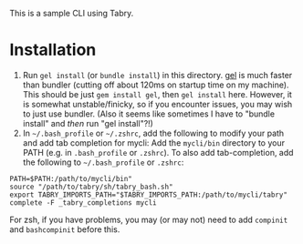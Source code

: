 This is a sample CLI using Tabry.

# Installation

1. Run `gel install` (or `bundle install`) in this directory.
   [gel](https://github.com/gel-rb/gel) is much faster than bundler (cutting
   off about 120ms on startup time on my machine). This should be just `gem
   install gel`, then `gel install` here. However, it is somewhat
   unstable/finicky, so if you encounter issues, you may wish to just use
   bundler. (Also it seems like sometimes I have to "bundle install" and _then_
   run "gel install"?!)
2. In `~/.bash_profile` or `~/.zshrc`, add the following to modify your path
   and add tab completion for mycli: Add the `mycli/bin` directory to your PATH
   (e.g. in `.bash_profile` or `.zshrc`). To also add tab-completion, add the
   following to `~/.bash_profile` or `.zshrc`:
  ```
  PATH=$PATH:/path/to/mycli/bin"
  source "/path/to/tabry/sh/tabry_bash.sh"
  export TABRY_IMPORTS_PATH="$TABRY_IMPORTS_PATH:/path/to/mycli/tabry"
  complete -F _tabry_completions mycli
  ```
  For zsh, if you have problems, you may (or may not) need to add `compinit` and
  `bashcompinit` before this.

